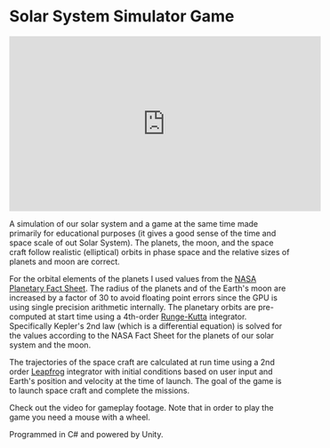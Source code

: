 # Solar System Simulator Game

<iframe width="560" height="315" src="https://www.youtube.com/embed/1qL-AhrCbQ8" frameborder="0" allow="accelerometer; autoplay; encrypted-media; gyroscope; picture-in-picture" allowfullscreen></iframe>

A simulation of our solar system and a game at the same time made primarily for educational purposes (it gives a good sense of the time and space scale of out Solar System). The planets, the moon, and the space craft follow realistic (elliptical) orbits in phase space and the relative sizes of planets and moon are correct.

For the orbital elements of the planets I used values from the [NASA Planetary Fact Sheet][2]. The radius of the planets and of the Earth's moon are increased by a factor of 30 to avoid floating point errors since the GPU is using single precision arithmetic internally. The planetary orbits are pre-computed at start time using a 4th-order [Runge-Kutta][1] integrator. Specifically Kepler's 2nd law (which is a differential equation) is solved for the values according to the NASA Fact Sheet for the planets of our solar system and the moon.

The trajectories of the space craft are calculated at run time using a 2nd order [Leapfrog][3] integrator with initial conditions based on user input and Earth's position and velocity at the time of launch. The goal of the game is to launch space craft and complete the missions.

Check out the video for gameplay footage. Note that in order to play the game you need a mouse with a wheel.

Programmed in C# and powered by Unity. 

[1]: <https://en.wikipedia.org/wiki/Runge–Kutta_methods>
[2]: <https://nssdc.gsfc.nasa.gov/planetary/factsheet/>
[3]: <https://en.wikipedia.org/wiki/Leapfrog_integration>
